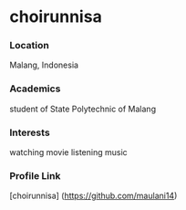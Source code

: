 # choirunnisa 

### Location

Malang, Indonesia

### Academics

student of State Polytechnic of Malang

### Interests

watching movie
listening music

### Profile Link

[choirunnisa] (https://github.com/maulani14)
